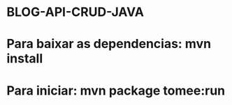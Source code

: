 # BLOG-API-CRUD-JAVA

# Para baixar as dependencias: mvn install

# Para iniciar: mvn package tomee:run